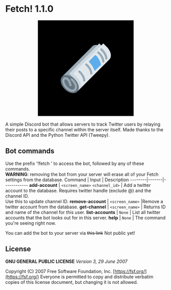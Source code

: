 # Fetch! 1.1.0
<p align="center">
  <img src="./fetch_logo.png">
</p>

A simple Discord bot that allows servers to track Twitter users by relaying their posts to a specific channel within the server itself.
Made thanks to the Discord API and the Python Twitter API (Tweepy).

## Bot commands
Use the prefix '!fetch ' to access the bot, followed by any of these commands.<br />**WARNING**: removing the bot from your server will erase all of your Fetch settings from the database. 
Command | Input | Description
--------|-------|------------
**add-account** | `<screen_name>` `<channel_id>` | Add a twitter account to the database. Requires twitter handle (exclude @) and the channel ID.<br />Use this to update channel ID.
**remove-account** | `<screen_name>` |Remove a twitter account from the database.
**get-channel** | `<screen_name>` | Returns ID and name of the channel for this user.
**list-accounts** | `None` | List all twitter accounts that the bot looks out for in this server.
**help** | `None` | The command you're seeing right now.

You can add the bot to your server via ~~this link~~ Not public yet!

## License
**GNU GENERAL PUBLIC LICENSE**
*Version 3, 29 June 2007*

Copyright (C) 2007 Free Software Foundation, Inc. [https://fsf.org/](https://fsf.org/)
Everyone is permitted to copy and distribute verbatim copies
of this license document, but changing it is not allowed.